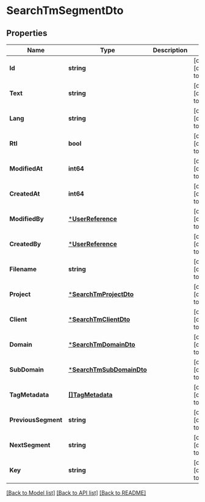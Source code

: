# SearchTmSegmentDto

## Properties
Name | Type | Description | Notes
------------ | ------------- | ------------- | -------------
**Id** | **string** |  | [optional] [default to null]
**Text** | **string** |  | [optional] [default to null]
**Lang** | **string** |  | [optional] [default to null]
**Rtl** | **bool** |  | [optional] [default to null]
**ModifiedAt** | **int64** |  | [optional] [default to null]
**CreatedAt** | **int64** |  | [optional] [default to null]
**ModifiedBy** | [***UserReference**](UserReference.md) |  | [optional] [default to null]
**CreatedBy** | [***UserReference**](UserReference.md) |  | [optional] [default to null]
**Filename** | **string** |  | [optional] [default to null]
**Project** | [***SearchTmProjectDto**](SearchTMProjectDto.md) |  | [optional] [default to null]
**Client** | [***SearchTmClientDto**](SearchTMClientDto.md) |  | [optional] [default to null]
**Domain** | [***SearchTmDomainDto**](SearchTMDomainDto.md) |  | [optional] [default to null]
**SubDomain** | [***SearchTmSubDomainDto**](SearchTMSubDomainDto.md) |  | [optional] [default to null]
**TagMetadata** | [**[]TagMetadata**](TagMetadata.md) |  | [optional] [default to null]
**PreviousSegment** | **string** |  | [optional] [default to null]
**NextSegment** | **string** |  | [optional] [default to null]
**Key** | **string** |  | [optional] [default to null]

[[Back to Model list]](../README.md#documentation-for-models) [[Back to API list]](../README.md#documentation-for-api-endpoints) [[Back to README]](../README.md)


